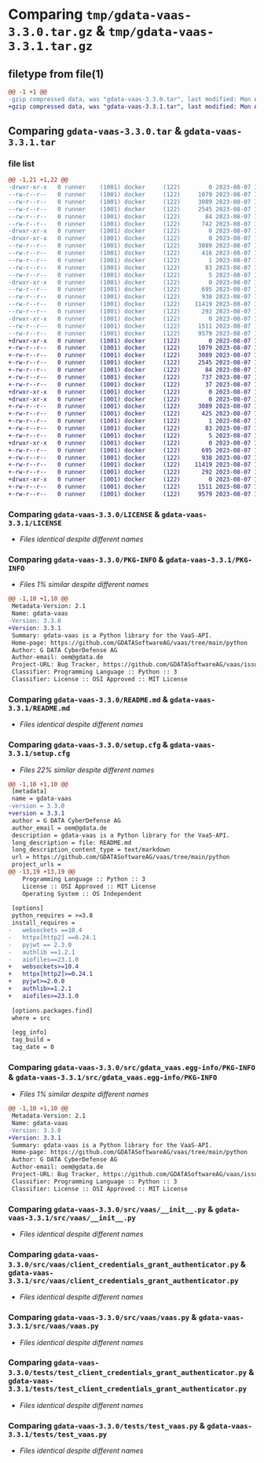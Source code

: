 # Comparing `tmp/gdata-vaas-3.3.0.tar.gz` & `tmp/gdata-vaas-3.3.1.tar.gz`

## filetype from file(1)

```diff
@@ -1 +1 @@
-gzip compressed data, was "gdata-vaas-3.3.0.tar", last modified: Mon Aug  7 10:10:04 2023, max compression
+gzip compressed data, was "gdata-vaas-3.3.1.tar", last modified: Mon Aug  7 15:10:23 2023, max compression
```

## Comparing `gdata-vaas-3.3.0.tar` & `gdata-vaas-3.3.1.tar`

### file list

```diff
@@ -1,21 +1,22 @@
-drwxr-xr-x   0 runner    (1001) docker     (122)        0 2023-08-07 10:10:04.939415 gdata-vaas-3.3.0/
--rw-r--r--   0 runner    (1001) docker     (122)     1079 2023-08-07 10:09:12.000000 gdata-vaas-3.3.0/LICENSE
--rw-r--r--   0 runner    (1001) docker     (122)     3089 2023-08-07 10:10:04.939415 gdata-vaas-3.3.0/PKG-INFO
--rw-r--r--   0 runner    (1001) docker     (122)     2545 2023-08-07 10:09:12.000000 gdata-vaas-3.3.0/README.md
--rw-r--r--   0 runner    (1001) docker     (122)       84 2023-08-07 10:09:12.000000 gdata-vaas-3.3.0/pyproject.toml
--rw-r--r--   0 runner    (1001) docker     (122)      742 2023-08-07 10:10:04.939415 gdata-vaas-3.3.0/setup.cfg
-drwxr-xr-x   0 runner    (1001) docker     (122)        0 2023-08-07 10:10:04.935415 gdata-vaas-3.3.0/src/
-drwxr-xr-x   0 runner    (1001) docker     (122)        0 2023-08-07 10:10:04.939415 gdata-vaas-3.3.0/src/gdata_vaas.egg-info/
--rw-r--r--   0 runner    (1001) docker     (122)     3089 2023-08-07 10:10:04.000000 gdata-vaas-3.3.0/src/gdata_vaas.egg-info/PKG-INFO
--rw-r--r--   0 runner    (1001) docker     (122)      416 2023-08-07 10:10:04.000000 gdata-vaas-3.3.0/src/gdata_vaas.egg-info/SOURCES.txt
--rw-r--r--   0 runner    (1001) docker     (122)        1 2023-08-07 10:10:04.000000 gdata-vaas-3.3.0/src/gdata_vaas.egg-info/dependency_links.txt
--rw-r--r--   0 runner    (1001) docker     (122)       83 2023-08-07 10:10:04.000000 gdata-vaas-3.3.0/src/gdata_vaas.egg-info/requires.txt
--rw-r--r--   0 runner    (1001) docker     (122)        5 2023-08-07 10:10:04.000000 gdata-vaas-3.3.0/src/gdata_vaas.egg-info/top_level.txt
-drwxr-xr-x   0 runner    (1001) docker     (122)        0 2023-08-07 10:10:04.939415 gdata-vaas-3.3.0/src/vaas/
--rw-r--r--   0 runner    (1001) docker     (122)      695 2023-08-07 10:09:12.000000 gdata-vaas-3.3.0/src/vaas/__init__.py
--rw-r--r--   0 runner    (1001) docker     (122)      938 2023-08-07 10:09:12.000000 gdata-vaas-3.3.0/src/vaas/client_credentials_grant_authenticator.py
--rw-r--r--   0 runner    (1001) docker     (122)    11419 2023-08-07 10:09:12.000000 gdata-vaas-3.3.0/src/vaas/vaas.py
--rw-r--r--   0 runner    (1001) docker     (122)      292 2023-08-07 10:09:12.000000 gdata-vaas-3.3.0/src/vaas/vaas_errors.py
-drwxr-xr-x   0 runner    (1001) docker     (122)        0 2023-08-07 10:10:04.939415 gdata-vaas-3.3.0/tests/
--rw-r--r--   0 runner    (1001) docker     (122)     1511 2023-08-07 10:09:12.000000 gdata-vaas-3.3.0/tests/test_client_credentials_grant_authenticator.py
--rw-r--r--   0 runner    (1001) docker     (122)     9579 2023-08-07 10:09:12.000000 gdata-vaas-3.3.0/tests/test_vaas.py
+drwxr-xr-x   0 runner    (1001) docker     (122)        0 2023-08-07 15:10:23.684456 gdata-vaas-3.3.1/
+-rw-r--r--   0 runner    (1001) docker     (122)     1079 2023-08-07 15:09:43.000000 gdata-vaas-3.3.1/LICENSE
+-rw-r--r--   0 runner    (1001) docker     (122)     3089 2023-08-07 15:10:23.684456 gdata-vaas-3.3.1/PKG-INFO
+-rw-r--r--   0 runner    (1001) docker     (122)     2545 2023-08-07 15:09:43.000000 gdata-vaas-3.3.1/README.md
+-rw-r--r--   0 runner    (1001) docker     (122)       84 2023-08-07 15:09:43.000000 gdata-vaas-3.3.1/pyproject.toml
+-rw-r--r--   0 runner    (1001) docker     (122)      737 2023-08-07 15:10:23.688456 gdata-vaas-3.3.1/setup.cfg
+-rw-r--r--   0 runner    (1001) docker     (122)       37 2023-08-07 15:09:43.000000 gdata-vaas-3.3.1/setup.py
+drwxr-xr-x   0 runner    (1001) docker     (122)        0 2023-08-07 15:10:23.684456 gdata-vaas-3.3.1/src/
+drwxr-xr-x   0 runner    (1001) docker     (122)        0 2023-08-07 15:10:23.684456 gdata-vaas-3.3.1/src/gdata_vaas.egg-info/
+-rw-r--r--   0 runner    (1001) docker     (122)     3089 2023-08-07 15:10:23.000000 gdata-vaas-3.3.1/src/gdata_vaas.egg-info/PKG-INFO
+-rw-r--r--   0 runner    (1001) docker     (122)      425 2023-08-07 15:10:23.000000 gdata-vaas-3.3.1/src/gdata_vaas.egg-info/SOURCES.txt
+-rw-r--r--   0 runner    (1001) docker     (122)        1 2023-08-07 15:10:23.000000 gdata-vaas-3.3.1/src/gdata_vaas.egg-info/dependency_links.txt
+-rw-r--r--   0 runner    (1001) docker     (122)       83 2023-08-07 15:10:23.000000 gdata-vaas-3.3.1/src/gdata_vaas.egg-info/requires.txt
+-rw-r--r--   0 runner    (1001) docker     (122)        5 2023-08-07 15:10:23.000000 gdata-vaas-3.3.1/src/gdata_vaas.egg-info/top_level.txt
+drwxr-xr-x   0 runner    (1001) docker     (122)        0 2023-08-07 15:10:23.684456 gdata-vaas-3.3.1/src/vaas/
+-rw-r--r--   0 runner    (1001) docker     (122)      695 2023-08-07 15:09:43.000000 gdata-vaas-3.3.1/src/vaas/__init__.py
+-rw-r--r--   0 runner    (1001) docker     (122)      938 2023-08-07 15:09:43.000000 gdata-vaas-3.3.1/src/vaas/client_credentials_grant_authenticator.py
+-rw-r--r--   0 runner    (1001) docker     (122)    11419 2023-08-07 15:09:43.000000 gdata-vaas-3.3.1/src/vaas/vaas.py
+-rw-r--r--   0 runner    (1001) docker     (122)      292 2023-08-07 15:09:43.000000 gdata-vaas-3.3.1/src/vaas/vaas_errors.py
+drwxr-xr-x   0 runner    (1001) docker     (122)        0 2023-08-07 15:10:23.684456 gdata-vaas-3.3.1/tests/
+-rw-r--r--   0 runner    (1001) docker     (122)     1511 2023-08-07 15:09:43.000000 gdata-vaas-3.3.1/tests/test_client_credentials_grant_authenticator.py
+-rw-r--r--   0 runner    (1001) docker     (122)     9579 2023-08-07 15:09:43.000000 gdata-vaas-3.3.1/tests/test_vaas.py
```

### Comparing `gdata-vaas-3.3.0/LICENSE` & `gdata-vaas-3.3.1/LICENSE`

 * *Files identical despite different names*

### Comparing `gdata-vaas-3.3.0/PKG-INFO` & `gdata-vaas-3.3.1/PKG-INFO`

 * *Files 1% similar despite different names*

```diff
@@ -1,10 +1,10 @@
 Metadata-Version: 2.1
 Name: gdata-vaas
-Version: 3.3.0
+Version: 3.3.1
 Summary: gdata-vaas is a Python library for the VaaS-API.
 Home-page: https://github.com/GDATASoftwareAG/vaas/tree/main/python
 Author: G DATA CyberDefense AG
 Author-email: oem@gdata.de
 Project-URL: Bug Tracker, https://github.com/GDATASoftwareAG/vaas/issues
 Classifier: Programming Language :: Python :: 3
 Classifier: License :: OSI Approved :: MIT License
```

### Comparing `gdata-vaas-3.3.0/README.md` & `gdata-vaas-3.3.1/README.md`

 * *Files identical despite different names*

### Comparing `gdata-vaas-3.3.0/setup.cfg` & `gdata-vaas-3.3.1/setup.cfg`

 * *Files 22% similar despite different names*

```diff
@@ -1,10 +1,10 @@
 [metadata]
 name = gdata-vaas
-version = 3.3.0
+version = 3.3.1
 author = G DATA CyberDefense AG
 author_email = oem@gdata.de
 description = gdata-vaas is a Python library for the VaaS-API.
 long_description = file: README.md
 long_description_content_type = text/markdown
 url = https://github.com/GDATASoftwareAG/vaas/tree/main/python
 project_urls = 
@@ -13,19 +13,19 @@
 	Programming Language :: Python :: 3
 	License :: OSI Approved :: MIT License
 	Operating System :: OS Independent
 
 [options]
 python_requires = >=3.8
 install_requires = 
-	websockets ==10.4
-	httpx[http2] ==0.24.1
-	pyjwt == 2.3.0
-	authlib ==1.2.1
-	aiofiles==23.1.0
+	websockets>=10.4
+	httpx[http2]>=0.24.1
+	pyjwt>=2.0.0
+	authlib>=1.2.1
+	aiofiles>=23.1.0
 
 [options.packages.find]
 where = src
 
 [egg_info]
 tag_build = 
 tag_date = 0
```

### Comparing `gdata-vaas-3.3.0/src/gdata_vaas.egg-info/PKG-INFO` & `gdata-vaas-3.3.1/src/gdata_vaas.egg-info/PKG-INFO`

 * *Files 1% similar despite different names*

```diff
@@ -1,10 +1,10 @@
 Metadata-Version: 2.1
 Name: gdata-vaas
-Version: 3.3.0
+Version: 3.3.1
 Summary: gdata-vaas is a Python library for the VaaS-API.
 Home-page: https://github.com/GDATASoftwareAG/vaas/tree/main/python
 Author: G DATA CyberDefense AG
 Author-email: oem@gdata.de
 Project-URL: Bug Tracker, https://github.com/GDATASoftwareAG/vaas/issues
 Classifier: Programming Language :: Python :: 3
 Classifier: License :: OSI Approved :: MIT License
```

### Comparing `gdata-vaas-3.3.0/src/vaas/__init__.py` & `gdata-vaas-3.3.1/src/vaas/__init__.py`

 * *Files identical despite different names*

### Comparing `gdata-vaas-3.3.0/src/vaas/client_credentials_grant_authenticator.py` & `gdata-vaas-3.3.1/src/vaas/client_credentials_grant_authenticator.py`

 * *Files identical despite different names*

### Comparing `gdata-vaas-3.3.0/src/vaas/vaas.py` & `gdata-vaas-3.3.1/src/vaas/vaas.py`

 * *Files identical despite different names*

### Comparing `gdata-vaas-3.3.0/tests/test_client_credentials_grant_authenticator.py` & `gdata-vaas-3.3.1/tests/test_client_credentials_grant_authenticator.py`

 * *Files identical despite different names*

### Comparing `gdata-vaas-3.3.0/tests/test_vaas.py` & `gdata-vaas-3.3.1/tests/test_vaas.py`

 * *Files identical despite different names*


